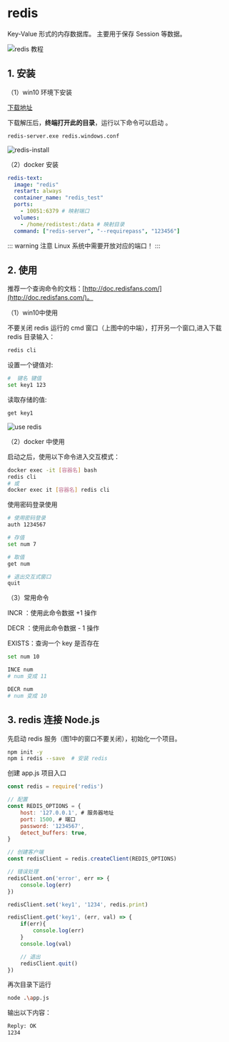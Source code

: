 # redis

Key-Value 形式的内存数据库。
主要用于保存 Session 等数据。

![redis 教程](redis.png)

## 1. 安装

（1）win10 环境下安装

[下载地址](https://github.com/tporadowski/redis/releases)

下载解压后，**终端打开此的目录**，运行以下命令可以启动 。

```bash
redis-server.exe redis.windows.conf
```

![redis-install](redis-install.png)

（2）docker 安装

```yml
redis-text:
  image: "redis"
  restart: always
  container_name: "redis_test"
  ports:
    - 10051:6379 # 映射端口
  volumes:
    - /home/redistest:/data # 映射目录
  command: ["redis-server", "--requirepass", "123456"]
```

::: warning 注意
Linux 系统中需要开放对应的端口！
:::

## 2. 使用

推荐一个查询命令的文档：[http://doc.redisfans.com/](http://doc.redisfans.com/)。

（1）win10中使用

不要关闭 redis 运行的 cmd 窗口（上图中的中端），打开另一个窗口,进入下载 redis 目录输入：

```bash
redis cli
```

设置一个键值对:

```bash
#  键名 键值
set key1 123
```

读取存储的值:

```bash
get key1
```

![use redis](redis-use.png)

（2）docker 中使用

启动之后，使用以下命令进入交互模式：

```bash
docker exec -it [容器名] bash
redis cli
# 或
docker exec it [容器名] redis cli
```

使用密码登录使用

```bash
# 使用密码登录
auth 1234567

# 存值
set num 7

# 取值
get num

# 退出交互式窗口
quit
```

（3）常用命令

INCR ：使用此命令数据 +1 操作

DECR ：使用此命令数据 - 1 操作

EXISTS：查询一个 key 是否存在

```bash
set num 10

INCE num
# num 变成 11

DECR num 
# num 变成 10
```

## 3. redis 连接 Node.js

先启动 redis 服务（图1中的窗口不要关闭），初始化一个项目。

```bash
npm init -y
npm i redis --save  # 安装 redis
```

创建 app.js 项目入口

```js
const redis = require('redis')

// 配置 
const REDIS_OPTIONS = {
    host: '127.0.0.1', # 服务器地址
    port: 1500, # 端口
    password: '1234567',
    detect_buffers: true,
}

// 创建客户端
const redisClient = redis.createClient(REDIS_OPTIONS)

// 错误处理
redisClient.on('error', err => {
    console.log(err)
})

redisClient.set('key1', '1234', redis.print)

redisClient.get('key1', (err, val) => {
    if(err){
        console.log(err)
    }
    console.log(val)

    // 退出
    redisClient.quit()
})
```

再次目录下运行

```bash
node .\app.js
```

输出以下内容：

```bash
Reply: OK
1234
```

<comment-comment/> 
